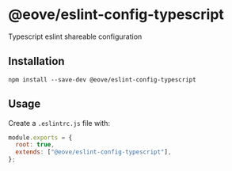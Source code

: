 # @eove/eslint-config-typescript

Typescript eslint shareable configuration

## Installation

```
npm install --save-dev @eove/eslint-config-typescript
```

## Usage

Create a `.eslintrc.js` file with:

```js
module.exports = {
  root: true,
  extends: ["@eove/eslint-config-typescript"],
};
```
